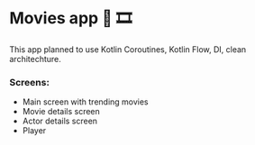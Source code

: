 # Movies app 🎥 🎞️
This app planned to use Kotlin Coroutines, Kotlin Flow, DI, clean architechture.

### Screens:
* Main screen with trending movies
* Movie details screen
* Actor details screen
* Player
